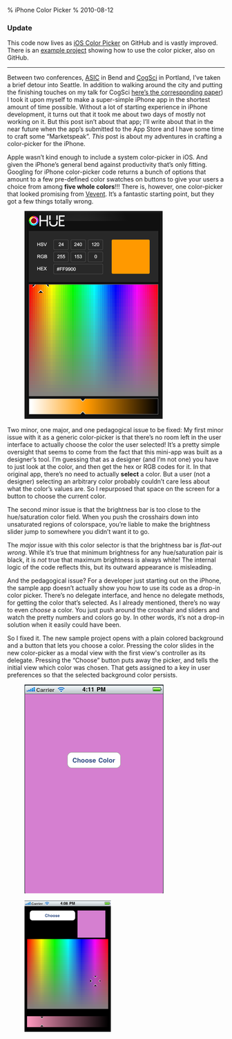 % iPhone Color Picker
% 2010-08-12

### Update

This code now lives as [iOS Color Picker](https://github.com/fcanas/ios-color-picker) on GitHub and is vastly improved. There is an [example project](https://github.com/fcanas/ios-color-picker-example) showing how to use the color picker, also on GitHub.

---

Between two conferences, [ASIC](http://www.cogs.indiana.edu/asic/2010/index.html) in Bend and [CogSci](http://cognitivesciencesociety.org/conference2010/index.html) in Portland, I’ve taken a brief detour into Seattle. In addition to walking around the city and putting the finishing touches on my talk for CogSci [here’s the corresponding paper](/papers/cogsci10cj.pdf)) I took it upon myself to make a super-simple iPhone app in the shortest amount of time possible. Without a lot of starting experience in iPhone development, it turns out that it took me about two days of mostly not working on it. But this post isn’t about that app; I’ll write about that in the near future when the app’s submitted to the App Store and I have some time to craft some “Marketspeak”. *This* post is about my adventures in crafting a color-picker for the iPhone.

Apple wasn’t kind enough to include a system color-picker in iOS. And given the iPhone’s general bend against productivity that’s only fitting. Googling for iPhone color-picker code returns a bunch of options that amount to a few pre-defined color swatches on buttons to give your users a choice from among <strong>five whole colors</strong>!!! There is, however, one color-picker that looked promising from [Vevent](http://www.v-vent.com/blog/?p=27). It’s a fantastic starting point, but they got a few things totally wrong.

<figure><img src="hue-screenshot.png" alt=""/></figure>

Two minor, one major, and one pedagogical issue to be fixed:
My first minor issue with it as a generic color-picker is that there’s no room left in the user interface to actually choose the color the user selected! It’s a pretty simple oversight that seems to come from the fact that this mini-app was built as a designer’s tool. I’m guessing that as a designer (and I’m not one) you have to just look at the color, and then get the hex or RGB codes for it. In that original app, there’s no need to actually <strong>select</strong> a color. But a user (not a designer) selecting an arbitrary color probably couldn’t care less about what the color’s values are. So I repurposed that space on the screen for a button to choose the current color.

The second minor issue is that the brightness bar is too close to the hue/saturation color field. When you push the crosshairs down into unsaturated regions of colorspace, you’re liable to make the brightness slider jump to somewhere you didn’t want it to go.

The *major* issue with this color selector is that the brightness bar is *flat-out wrong*. While it’s true that minimum brightness for any hue/saturation pair is black, it is *not* true that maximum brightness is always white! The internal logic of the code reflects this, but its outward appearance is misleading.

And the pedagogical issue? For a developer just starting out on the iPhone, the sample app doesn’t actually show you how to use its code as a drop-in color picker. There’s no delegate interface, and hence no delegate methods, for getting the color that’s selected. As I already mentioned, there’s no way to even *choose* a color. You just push around the crosshair and sliders and watch the pretty numbers and colors go by. In other words, it’s not a drop-in solution when it easily could have been.

So I fixed it. The new sample project opens with a plain colored background and a button that lets you choose a color. Pressing the color slides in the new color-picker as a modal view with the first view's controller as its delegate. Pressing the “Choose” button puts away the picker, and tells the initial view which color was chosen. That gets assigned to a key in user preferences so that the selected background color persists.

<figure>
<img src="choose-color-prompt.png" width"200"/>
</figure>
<figure>
<img src="color-picker-original.png" width="200"/>
</figure>
